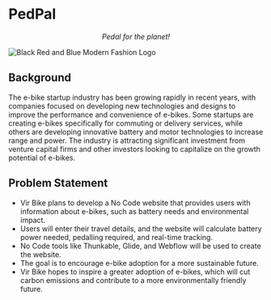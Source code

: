 # PedPal

*<p align="center">Pedal for the planet!</p>*

<img align="center">![Black Red and Blue Modern Fashion Logo](https://user-images.githubusercontent.com/77115883/232805621-a0c359a2-0d1b-45a1-ab41-de77dcfb4ccf.gif)</img>


## Background

The e-bike startup industry has been growing rapidly in recent years, with companies focused on developing new technologies and designs to improve the performance and convenience of e-bikes. Some startups are creating e-bikes specifically for commuting or delivery services, while others are developing innovative battery and motor technologies to increase range and power. The industry is attracting significant investment from venture capital firms and other investors looking to capitalize on the growth potential of e-bikes.

## Problem Statement

- Vir Bike plans to develop a No Code website that provides users with information about e-bikes, such as battery needs and environmental impact. 
- Users will enter their travel details, and the website will calculate battery power needed, pedalling required, and real-time tracking. 
- No Code tools like Thunkable, Glide, and Webflow will be used to create the website. 
- The goal is to encourage e-bike adoption for a more sustainable future.
- Vir Bike hopes to inspire a greater adoption of e-bikes, which will cut carbon emissions and contribute to a more environmentally friendly future. 
